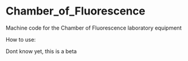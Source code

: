 # Chamber_of_Fluorescence
Machine code for the Chamber of Fluorescence laboratory equipment

How to use:

Dont know yet, this is a beta
